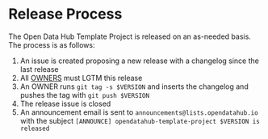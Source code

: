 # Release Process

The Open Data Hub Template Project is released on an as-needed basis. The process is as follows:

1. An issue is created proposing a new release with a changelog since the last release
1. All [OWNERS](OWNERS) must LGTM this release
1. An OWNER runs `git tag -s $VERSION` and inserts the changelog and pushes the tag with `git push $VERSION`
1. The release issue is closed
1. An announcement email is sent to `announcements@lists.opendatahub.io` with the subject `[ANNOUNCE] opendatahub-template-project $VERSION is released`